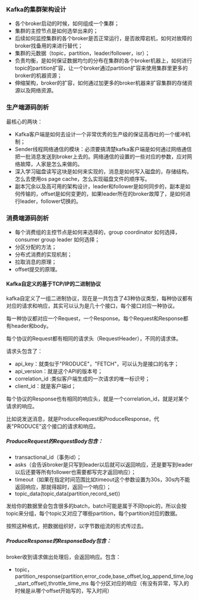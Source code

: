### Kafka的集群架构设计

- 各个broker启动的时候，如何组成一个集群；
- 集群的主控节点是如何选举出来的；
- 后续如何监控集群的各个broker是否正常运行，是否故障宕机，如何对故障的broker找备用的来进行替代；
- 集群的元数据（topic，partition，leader/follower，isr）；
- 负责均衡，是如何保证数据均匀的分布在集群的各个broker机器上，如何进行topic的partition扩容，让一个broker通过partition扩容来使用集群里更多的broker的机器资源；
- 伸缩架构，broker的扩容，如何通过加更多的broker机器来扩容集群的存储资源以及网络资源。

### 生产端源码剖析

最核心的两块：

- Kafka客户端是如何去设计一个非常优秀的生产级的保证高吞吐的一个缓冲机制；
- Sender线程网络通信的模块：必须要搞清楚kafka客户端是如何通过网络通信把一批消息发送到broker上去的。网络通信的设置的一些对应的参数，应对网络故障，人家是怎么来做的。
- 深入学习磁盘读写这块是如何来实现的，消息是如何写入磁盘的，存储结构，怎么去使用os page cache，怎么实现磁盘文件的顺序写。
- 副本冗余以及高可用的架构设计，leader和follower是如何同步的，副本是如何传输的，offset是如何变更的，如果leader所在的broker故障了，是如何进行leader，follower切换的。

### 消费端源码剖析

- 每个消费组的主控节点是如何来选择的，group coordinator 如何选择，consumer group leader 如何选择；
- 分区分配的方法；
- 分布式消费的实现机制；
- 拉取消息的原理；
- offset提交的原理。

#### Kafka自定义的基于TCP/IP的二进制协议

kafka自定义了一组二进制协议，现在是一共包含了43种协议类型，每种协议都有对应的请求和响应，其实可以认为是几十个接口，每个接口对应一种协议。

每一种协议都对应一个Request，一个Response。每个Request和Response都有header和body。

每个协议的Request都有相同的请求头（RequestHeader），不同的请求体。

请求头包含了：

- api_key：就类似于"PRODUCE"，"FETCH"，可以认为是接口的名字；
- api_version：就是这个API的版本号；
- correlation_id :类似客户端生成的一次请求的唯一标识号；
- client_id：就是客户端id；

每个协议的Response也有相同的响应头，就是一个correlation_id，就是对某个请求的响应。

比如说发送消息，就是ProduceRequest和ProduceResponse，代表"PRODUCE"这个接口的请求和响应。

##### ProduceRequest的RequestBody包含：

- transactional_id（事务id）；
- asks（会告诉broker是只写到leader以后就可以返回响应，还是要写到leader以后还要等所有follower也需要都写完才返回响应）；
- timeout（如果在指定时间范围比如timeout这个参数设置为30s，30s内不能返回响应，那就得超时，返回一个响应）；
- topic_data(topic,data(partition,record_set))

​        发给你的数据里会包含很多的batch，batch可能是属于不同topic的，所以会按topic来分组，每个topic又对应了哪些partition，每个partition对应的数据。

按照这种格式，把数据组织好，以字节数组流的形式传过去。

##### ProduceResponse的ResponseBody包含：

broker收到请求做出处理后，会返回响应。包含：

- topic，partition_response(partition,error_code,base_offset,log_append_time,log_start_offset),throttle_time_ms 每个分区对应的响应（有没有异常，写入的时候是从哪个offset开始写的，写入时间）

